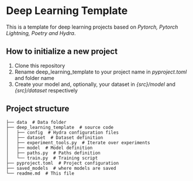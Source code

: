 # Deep Learning Template

This is a template for deep learning projects based on _Pytorch, Pytorch Lightning, Poetry and Hydra_.

## How to initialize a new project

1. Clone this repository
2. Rename deep_learning_template to your project name in _pyproject.toml_ and folder name
3. Create your model and, optionally, your dataset in _{src}/model_ and _{src}/dataset_ respectively

## Project structure

    ├── data  # Data folder
    ├── deep_learning_template  # source code
    │   ├── config  # Hydra configuration files
    │   ├── dataset  # Dataset definition
    │   ├── experiment_tools.py  # Iterate over experiments
    │   ├── model  # Model definition
    │   ├── paths.py  # Paths definition
    │   └── train.py  # Training script
    ├── pyproject.toml  # Project configuration
    ├── saved_models  # where models are saved
    └── readme.md  # This file
